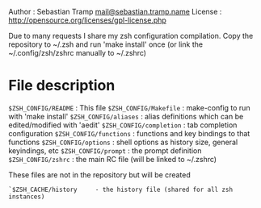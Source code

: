 Author
: Sebastian Tramp <mail@sebastian.tramp.name>
License
: http://opensource.org/licenses/gpl-license.php

Due to many requests I share my zsh configuration compilation.
Copy the repository to ~/.zsh and run 'make install' once
(or link the ~/.config/zsh/zshrc manually to ~/.zshrc)

File description
================

`$ZSH_CONFIG/README`
: This file
`$ZSH_CONFIG/Makefile`
: make-config to run with 'make install'
`$ZSH_CONFIG/aliases`
: alias definitions which can be edited/modified with 'aedit'
`$ZSH_CONFIG/completion`
: tab completion configuration
`$ZSH_CONFIG/functions`
: functions and key bindings to that functions
`$ZSH_CONFIG/options`
: shell options as history size, general keyindings, etc
`$ZSH_CONFIG/prompt`
: the prompt definition
`$ZSH_CONFIG/zshrc`
: the main RC file (will be linked to ~/.zshrc)

These files are not in the repository but will be created

	`$ZSH_CACHE/history     - the history file (shared for all zsh instances)
